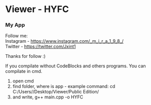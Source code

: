 # Viewer - HYFC
### My App

Follow me:                                                  
Instagram - https://www.instagram.com/_m_i_r_a_1_9_8_/      
Twitter   - https://twitter.com/Jxint1

Thanks for follow :)

If you compilate without CodeBlocks and others programs.
You can compilate in cmd.
1) open cmd
2) find folder, where is app - example command: cd C:/Users/<YourName>/Desktop/Viewer/Public Edition/
3) and write, g++ main.cpp -o HYFC
